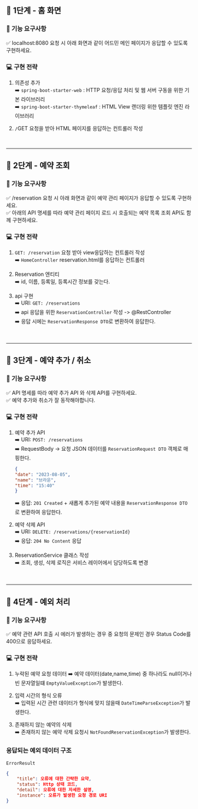 ## 🚀 1단계 - 홈 화면

### 📝 기능 요구사항
✅ localhost:8080 요청 시 아래 화면과 같이 어드민 메인 페이지가 응답할 수 있도록 구현하세요.  

### 💻 구현 전략

1. 의존성 추가  
    ➡️ `spring-boot-starter-web` : HTTP 요청/응답 처리 및 웹 서버 구동을 위한 기본 라이브러리    
    ➡️ `spring-boot-starter-thymeleaf` : HTML View 랜더링 위한 템플릿 엔진 라이브러리    


2. `/`GET 요청을 받아 HTML 페이지를 응답하는 컨트롤러 작성

<br>

---

## 🚀 2단계 - 예약 조회


### 📝 기능 요구사항
✅ /reservation 요청 시 아래 화면과 같이 예약 관리 페이지가 응답할 수 있도록 구현하세요.  
✅ 아래의 API 명세를 따라 예약 관리 페이지 로드 시 호출되는 예약 목록 조회 API도 함께 구현하세요.

### 💻 구현 전략

1. `GET: /reservation` 요청 받아 view응답하는 컨트롤러 작성   
   ➡️ `HomeController`     reservation.html를 응답하는 컨트롤러


2. Reservation 엔티티  
   ➡️ id, 이름, 등록일, 등록시간 정보를 갖는다.  


3. api 구현  
    ➡️ URI: `GET: /reservations`  
   ➡️ api 응답을 위한 `ReservationController` 작성 -> @RestController  
   ➡️ 응답 시에는 `ReservationResponse DTO`로 변환하여 응답한다.   

   
  
<br>

---

## 🚀 3단계 - 예약 추가 / 취소


### 📝 기능 요구사항
✅ API 명세를 따라 예약 추가 API 와 삭제 API를 구현하세요.  
✅ 예약 추가와 취소가 잘 동작해야합니다.


### 💻 구현 전략

1. 예약 추가 API  
   ➡️ URI: `POST: /reservations`  
   ➡️ RequestBody -> 요청 JSON 데이터를 `ReservationRequest DTO` 객체로 매핑한다.
    ```json
   {
    "date": "2023-08-05",
    "name": "브라운",
    "time": "15:40"
    }
   ```    
   ➡️ 응답: `201 Created` + 새롭게 추가된 예약 내용을 `ReservationResponse DTO`로 변환하여 응답한다.


2. 예약 삭제 API  
   ➡️ URI: `DELETE: /reservations/{reservationId}`  
   ➡️ 응답: `204 No Content` 응답 


3. ReservationService 클래스 작성  
   ➡️ 조회, 생성, 삭제 로직은 서비스 레이어에서 담당하도록 변경  

<br>

---

## 🚀 4단계 - 예외 처리


### 📝 기능 요구사항
✅ 예약 관련 API 호출 시 에러가 발생하는 경우 중 요청의 문제인 경우 Status Code를 400으로 응답하세요.    



### 💻 구현 전략

1. 누락된 예약 요청 데이터
   ➡️ 예약 데이터(date,name,time) 중 하나라도 null이거나 빈 문자열일떄 `EmptyValueException`가 발생한다.    


2. 입력 시간의 형식 오류  
   ➡️ 입력된 시간 관련 데이터가 형식에 맞지 않을때 `DateTimeParseException`가 발생한다.

3. 존재하지 않는 예약의 삭제  
   ➡️ 존재하지 않는 예약 삭제 요청시 `NotFoundReservationException`가 발생한다.

### 응답되는 예외 데이터 구조
`ErrorResult`
```json
{
    "title": 오류에 대한 간략한 요약,
    "status": Http 상태 코드,
    "detail": 오류에 대한 자세한 설명,
    "instance": 오류가 발생한 요청 경로 URI
}
```

